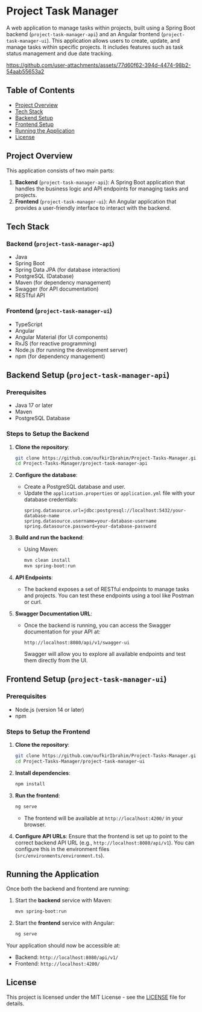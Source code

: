 # Project Task Manager

A web application to manage tasks within projects, built using a Spring Boot backend (`project-task-manager-api`) and an Angular frontend (`project-task-manager-ui`). This application allows users to create, update, and manage tasks within specific projects. It includes features such as task status management and due date tracking.

https://github.com/user-attachments/assets/77d60f62-394d-4474-98b2-54aab55653a2

## Table of Contents

- [Project Overview](#project-overview)
- [Tech Stack](#tech-stack)
- [Backend Setup](#backend-setup)
- [Frontend Setup](#frontend-setup)
- [Running the Application](#running-the-application)
- [License](#license)

## Project Overview

This application consists of two main parts:
1. **Backend** (`project-task-manager-api`): A Spring Boot application that handles the business logic and API endpoints for managing tasks and projects.
2. **Frontend** (`project-task-manager-ui`): An Angular application that provides a user-friendly interface to interact with the backend.

## Tech Stack

### Backend (`project-task-manager-api`)
- Java
- Spring Boot
- Spring Data JPA (for database interaction)
- PostgreSQL (Database)
- Maven (for dependency management)
- Swagger (for API documentation)
- RESTful API

### Frontend (`project-task-manager-ui`)
- TypeScript
- Angular
- Angular Material (for UI components)
- RxJS (for reactive programming)
- Node.js (for running the development server)
- npm (for dependency management)

## Backend Setup (`project-task-manager-api`)

### Prerequisites
- Java 17 or later
- Maven
- PostgreSQL Database

### Steps to Setup the Backend

1. **Clone the repository**:
    ```bash
    git clone https://github.com/oufkirIbrahim/Project-Tasks-Manager.git
    cd Project-Tasks-Manager/project-task-manager-api
    ```

2. **Configure the database**:
    - Create a PostgreSQL database and user.
    - Update the `application.properties` or `application.yml` file with your database credentials:
        ```properties
        spring.datasource.url=jdbc:postgresql://localhost:5432/your-database-name
        spring.datasource.username=your-database-username
        spring.datasource.password=your-database-password
        ```

3. **Build and run the backend**:
    - Using Maven:
        ```bash
        mvn clean install
        mvn spring-boot:run
        ```

4. **API Endpoints**: 
    - The backend exposes a set of RESTful endpoints to manage tasks and projects. You can test these endpoints using a tool like Postman or curl.
    
5. **Swagger Documentation URL**:
    - Once the backend is running, you can access the Swagger documentation for your API at:
      ```
      http://localhost:8080/api/v1/swagger-ui
      ```
      Swagger will allow you to explore all available endpoints and test them directly from the UI.

## Frontend Setup (`project-task-manager-ui`)

### Prerequisites
- Node.js (version 14 or later)
- npm

### Steps to Setup the Frontend

1. **Clone the repository**:
    ```bash
    git clone https://github.com/oufkirIbrahim/Project-Tasks-Manager.git
    cd Project-Tasks-Manager/project-task-manager-ui
    ```

2. **Install dependencies**:
    ```bash
    npm install
    ```

3. **Run the frontend**:
    ```bash
    ng serve
    ```

    - The frontend will be available at `http://localhost:4200/` in your browser.

4. **Configure API URLs**: Ensure that the frontend is set up to point to the correct backend API URL (e.g., `http://localhost:8080/api/v1`). You can configure this in the environment files (`src/environments/environment.ts`).

## Running the Application

Once both the backend and frontend are running:

1. Start the **backend** service with Maven:
    ```bash
    mvn spring-boot:run
    ```

2. Start the **frontend** service with Angular:
    ```bash
    ng serve
    ```

Your application should now be accessible at:
- Backend: `http://localhost:8080/api/v1/`
- Frontend: `http://localhost:4200/`

## License

This project is licensed under the MIT License - see the [LICENSE](LICENSE) file for details.


